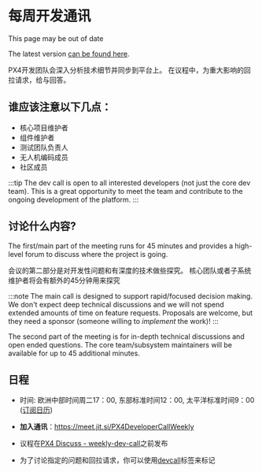 # 每周开发通讯

<div v-if="$themeConfig.px4_version != 'master'">
  <div class="custom-block danger"><p class="custom-block-title">This page may be out of date</p> <p>The latest version <a href="https://docs.px4.io/master/en/contribute/dev_call.html">can be found here</a>.</p>
  </div>
</div>

PX4开发团队会深入分析技术细节并同步到平台上。 在议程中，为重大影响的回拉请求，给与回答。


## 谁应该注意以下几点：

* 核心项目维护者
* 组件维护者
* 测试团队负责人
* 无人机编码成员
* 社区成员

:::tip
The dev call is open to all interested developers (not just the core dev team). 
This is a great opportunity to meet the team and contribute to the ongoing development of the platform.
:::

## 讨论什么内容?

The first/main part of the meeting runs for 45 minutes and provides a high-level forum to discuss where the project is going.

会议的第二部分是对开发性问题和有深度的技术做些探究。 核心团队或者子系统维护者将会有额外的45分钟用来探究

:::note
The main call is designed to support rapid/focused decision making. We don't expect deep technical discussions and we will not spend extended amounts of time on feature requests. Proposals are welcome, but they need a sponsor (someone willing to *implement* the work)!
:::

The second part of the meeting is for in-depth technical discussions and open ended questions. The core team/subsystem maintainers will be available for up to 45 additional minutes.


## 日程
* 时间: 欧洲中部时间周二17：00, 东部标准时间12：00, 太平洋标准时间9：00 \([订阅日历](https://www.dronecode.org/calendar/)\)
* **加入通讯**：https://meet.jit.si/PX4DeveloperCallWeekly

* 议程在[PX4 Discuss - weekly-dev-call](http://discuss.px4.io/c/weekly-dev-call)之前发布
* 为了讨论指定的问题和回拉请求，你可以使用[devcall](https://github.com/PX4/PX4-Autopilot/labels/devcall)标签来标记

